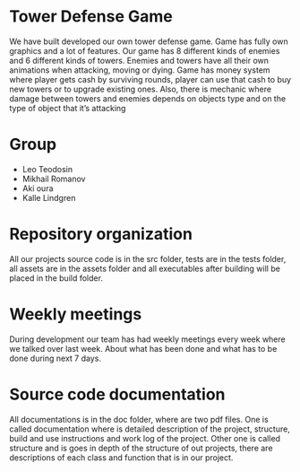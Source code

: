 # Tower Defense Game

We have built developed our own tower defense game. Game has fully own graphics and a lot of features. Our game has 8 different kinds of enemies and 6 different kinds of towers. Enemies and towers have all their own animations when attacking, moving or dying. Game has money system where player gets cash by surviving rounds, player can use that cash to buy new towers or to upgrade existing ones. Also, there is mechanic where damage between towers and enemies depends on objects type and on the type of object that it’s attacking

# Group

- Leo Teodosin
- Mikhail Romanov
- Aki oura
- Kalle Lindgren

# Repository organization

All our projects source code is in the src folder, tests are in the tests folder, all assets are in the assets folder and all executables after building will be placed in the build folder.

# Weekly meetings

During development our team has had weekly meetings every week where we talked over last week.
About what has been done and what has to be done during next 7 days.

# Source code documentation

All documentations is in the doc folder, where are two pdf files. One is called documentation where is detailed description of the project, structure, build and use instructions and work log of the project. Other one is called structure and is goes in depth of the structure of out projects, there are descriptions of each class and function that is in our project.

